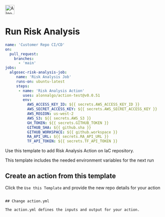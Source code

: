 <p align="left">
  <a href="https://www.algosec.com"><img height="30" alt="Algosec" src="https://raw.githubusercontent.com/alonnalgo/action-test/main/icons/critical.png"></a>
</p>

# Run Risk Analysis

```yaml
name: 'Customer Repo CI/CD'
on:
  pull_request:
    branches:
      - 'main'
jobs:
  algosec-risk-analysis-job:
     name: 'Risk Analysis Job'
     runs-on: ubuntu-latest
     steps:
      - name: 'Risk Analysis Action'
        uses: alonnalgo/action-test@v0.0.51
        env:
          AWS_ACCESS_KEY_ID: ${{ secrets.AWS_ACCESS_KEY_ID }}
          AWS_SECRET_ACCESS_KEY: ${{ secrets.AWS_SECRET_ACCESS_KEY }}
          AWS_REGION: us-west-2
          AWS_S3: ${{ secrets.AWS_S3 }}
          GH_TOKEN: ${{ secrets.GITHUB_TOKEN }}
          GITHUB_SHA: ${{ github.sha }}
          GITHUB_WORKSPACE: ${{ github.workspace }}
          RA_API_URL: ${{ secrets.RA_API_URL }}
          TF_API_TOKEN: ${{ secrets.TF_API_TOKEN }}
```

Use this template to add Risk Analysis Action on IaC repository.

This template includes the needed environment variables for the next run


## Create an action from this template

Click the `Use this Template` and provide the new repo details for your action

```

## Change action.yml

The action.yml defines the inputs and output for your action.


